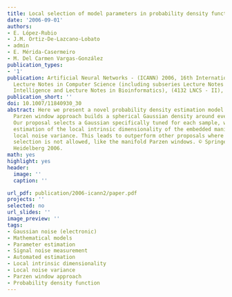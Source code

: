 ```yaml
---
title: Local selection of model parameters in probability density function estimation
date: '2006-09-01'
authors:
- E. López-Rubio
- J.M. Ortiz-De-Lazcano-Lobato
- admin
- E. Mérida-Casermeiro
- M. Del Carmen Vargas-González
publication_types: 
- '1'
publication: Artificial Neural Networks - (ICANN) 2006, 16th International Conference,
  Lecture Notes in Computer Science (including subseries Lecture Notes in Artificial
  Intelligence and Lecture Notes in Bioinformatics), (4132 LNCS - II), _pp. 292-301_
publication_short: ''
doi: 10.1007/11840930_30
abstract: Here we present a novel probability density estimation model. The classical
  Parzen window approach builds a spherical Gaussian density around every input sample.
  Our proposal selects a Gaussian specifically tuned for each sample, with an automated
  estimation of the local intrinsic dimensionality of the embedded manifold and the
  local noise variance. This leads to outperform other proposals where local parameter
  selection is not allowed, like the manifold Parzen windows. © Springer-Verlag Berlin
  Heidelberg 2006.
math: yes
highlight: yes
header:
  image: ''
  caption: ''

url_pdf: publication/2006-icann2/paper.pdf
projects: ''
selected: no
url_slides: ''
image_preview: ''
tags:
- Gaussian noise (electronic)
- Mathematical models
- Parameter estimation
- Signal noise measurement
- Automated estimation
- Local intrinsic dimensionality
- Local noise variance
- Parzen window approach
- Probability density function
---
```

